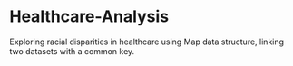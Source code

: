 # Healthcare-Analysis
Exploring racial disparities in healthcare using Map data structure, linking two datasets with a common key.
